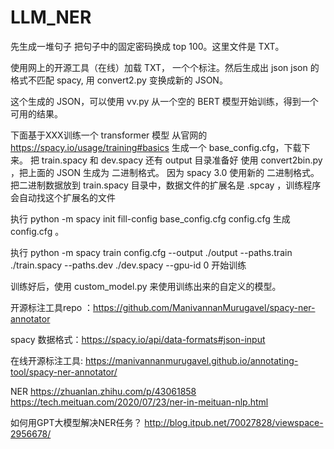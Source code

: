 # LLM_NER

先生成一堆句子
把句子中的固定密码换成 top 100。这里文件是 TXT。

使用网上的开源工具（在线）加载 TXT， 一个个标注。然后生成出 json 
json 的格式不匹配 spacy, 用 convert2.py 变换成新的 JSON。

这个生成的 JSON，可以使用 vv.py 从一个空的 BERT 模型开始训练，得到一个可用的结果。

下面基于XXX训练一个 transformer 模型
从官网的 https://spacy.io/usage/training#basics 生成一个 base_config.cfg，下载下来。
把 train.spacy 和 dev.spacy 还有 output 目录准备好
使用 convert2bin.py ，把上面的 JSON 生成为 二进制格式。 因为 spacy 3.0 使用新的 二进制格式。
把二进制数据放到 train.spacy 目录中，数据文件的扩展名是 .spcay ，训练程序会自动找这个扩展名的文件

执行 python -m spacy init fill-config base_config.cfg config.cfg 生成 config.cfg 。

执行 python -m spacy train config.cfg --output ./output --paths.train ./train.spacy --paths.dev ./dev.spacy --gpu-id 0 开始训练

训练好后，使用 custom_model.py 来使用训练出来的自定义的模型。

开源标注工具repo ：https://github.com/ManivannanMurugavel/spacy-ner-annotator

spacy 数据格式：https://spacy.io/api/data-formats#json-input

在线开源标注工具: https://manivannanmurugavel.github.io/annotating-tool/spacy-ner-annotator/

NER
https://zhuanlan.zhihu.com/p/43061858
https://tech.meituan.com/2020/07/23/ner-in-meituan-nlp.html

如何用GPT大模型解决NER任务？
http://blog.itpub.net/70027828/viewspace-2956678/
